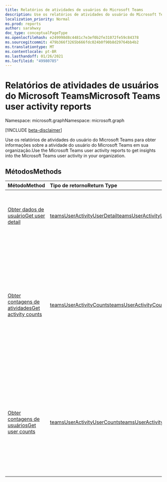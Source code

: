 ```yaml
---
title: Relatórios de atividades de usuários do Microsoft Teams
description: Use os relatórios de atividades do usuário do Microsoft Teams para obter informações sobre a atividade do usuário do Microsoft Teams em sua organização.
localization_priority: Normal
ms.prod: reports
author: sarahwxy
doc_type: conceptualPageType
ms.openlocfilehash: e249998d8c4481c7e3ef0b2fe31072fe59c84378
ms.sourcegitcommit: 479b366f3265b666fdc024b0f90b8d29764bb4b2
ms.translationtype: MT
ms.contentlocale: pt-BR
ms.lasthandoff: 01/26/2021
ms.locfileid: "49980785"
---
```

# <a name="microsoft-teams-user-activity-reports"></a><span data-ttu-id="b81a1-103">Relatórios de atividades de usuários do Microsoft Teams</span><span class="sxs-lookup"><span data-stu-id="b81a1-103">Microsoft Teams user activity reports</span></span>

<span data-ttu-id="b81a1-104">Namespace: microsoft.graph</span><span class="sxs-lookup"><span data-stu-id="b81a1-104">Namespace: microsoft.graph</span></span>

[!INCLUDE [beta-disclaimer](../../includes/beta-disclaimer.md)]

<span data-ttu-id="b81a1-105">Use os relatórios de atividades do usuário do Microsoft Teams para obter informações sobre a atividade do usuário do Microsoft Teams em sua organização.</span><span class="sxs-lookup"><span data-stu-id="b81a1-105">Use the Microsoft Teams user activity reports to get insights into the Microsoft Teams user activity in your organization.</span></span>

## <a name="methods"></a><span data-ttu-id="b81a1-106">Métodos</span><span class="sxs-lookup"><span data-stu-id="b81a1-106">Methods</span></span>

| <span data-ttu-id="b81a1-107">Método</span><span class="sxs-lookup"><span data-stu-id="b81a1-107">Method</span></span>                                   | <span data-ttu-id="b81a1-108">Tipo de retorno</span><span class="sxs-lookup"><span data-stu-id="b81a1-108">Return Type</span></span>                              | <span data-ttu-id="b81a1-109">Descrição</span><span class="sxs-lookup"><span data-stu-id="b81a1-109">Description</span></span>                              |
| :--------------------------------------- | :--------------------------------------- | :--------------------------------------- |
| [<span data-ttu-id="b81a1-110">Obter dados de usuário</span><span class="sxs-lookup"><span data-stu-id="b81a1-110">Get user detail</span></span>](../api/reportroot-getteamsuseractivityuserdetail.md) | [<span data-ttu-id="b81a1-111">teamsUserActivityUserDetail</span><span class="sxs-lookup"><span data-stu-id="b81a1-111">teamsUserActivityUserDetail</span></span>](../resources/teamsuseractivityuserdetail.md) | <span data-ttu-id="b81a1-112">Obtém detalhes sobre a atividade de usuários do Microsoft Teams por usuário.</span><span class="sxs-lookup"><span data-stu-id="b81a1-112">Get details about Microsoft Teams user activity by user.</span></span> |
| [<span data-ttu-id="b81a1-113">Obter contagens de atividades</span><span class="sxs-lookup"><span data-stu-id="b81a1-113">Get activity counts</span></span>](../api/reportroot-getteamsuseractivitycounts.md) | [<span data-ttu-id="b81a1-114">teamsUserActivityCounts</span><span class="sxs-lookup"><span data-stu-id="b81a1-114">teamsUserActivityCounts</span></span>](../resources/teamsuseractivitycounts.md) | <span data-ttu-id="b81a1-115">Obtém o número de atividades do Microsoft Teams por tipo de atividade.</span><span class="sxs-lookup"><span data-stu-id="b81a1-115">Get the number of Microsoft Teams activities by activity type.</span></span> <span data-ttu-id="b81a1-116">Os tipos de atividade são o número de mensagens de chat de equipes, mensagens de chat privadas, chamadas ou reuniões.</span><span class="sxs-lookup"><span data-stu-id="b81a1-116">The activity types are number of teams chat messages, private chat messages, calls, or meetings.</span></span> |
| [<span data-ttu-id="b81a1-117">Obter contagens de usuários</span><span class="sxs-lookup"><span data-stu-id="b81a1-117">Get user counts</span></span>](../api/reportroot-getteamsuseractivityusercounts.md) | [<span data-ttu-id="b81a1-118">teamsUserActivityUserCounts</span><span class="sxs-lookup"><span data-stu-id="b81a1-118">teamsUserActivityUserCounts</span></span>](../resources/teamsuseractivityusercounts.md) | <span data-ttu-id="b81a1-119">Obtém o número de usuários por tipo de atividade.</span><span class="sxs-lookup"><span data-stu-id="b81a1-119">Get the number of users by activity type.</span></span> <span data-ttu-id="b81a1-120">Os tipos de atividade são o número de mensagens de chat de equipes, mensagens de chat privadas, chamadas ou reuniões.</span><span class="sxs-lookup"><span data-stu-id="b81a1-120">The activity types are number of teams chat messages, private chat messages, calls, or meetings.</span></span> |


